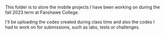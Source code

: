 This folder is to store the mobile projects I have been working on during the fall 2023 term at Fanshawe College.

I'll be uploading the codes created during class time and also the codes I had to work on for submissions, such as labs, tests or challenges.
